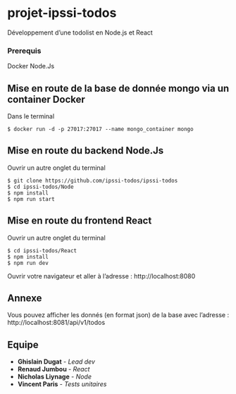 # projet-ipssi-todos

Développement d’une todolist en Node.js et React

### Prerequis
Docker
Node.Js

## Mise en route de la base de donnée mongo via un container Docker 
Dans le terminal
```
$ docker run -d -p 27017:27017 --name mongo_container mongo
```

## Mise en route du backend Node.Js
Ouvrir un autre onglet du terminal
```
$ git clone https://github.com/ipssi-todos/ipssi-todos
$ cd ipssi-todos/Node
$ npm install
$ npm run start
```

## Mise en route du frontend React
Ouvrir un autre onglet du terminal
```
$ cd ipssi-todos/React
$ npm install
$ npm run dev
```
Ouvrir votre navigateur et aller à l’adresse : http://localhost:8080

## Annexe
Vous pouvez afficher les donnés (en format json) de la base avec l’adresse : http://localhost:8081/api/v1/todos

## Equipe

* **Ghislain Dugat** - *Lead dev*
* **Renaud Jumbou** - *React*
* **Nicholas Liynage** - *Node*
* **Vincent Paris** - *Tests unitaires*

